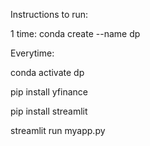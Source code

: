 Instructions to run:

1 time: conda create --name dp  




Everytime:

conda activate dp

pip install yfinance

pip install streamlit 

streamlit run myapp.py

